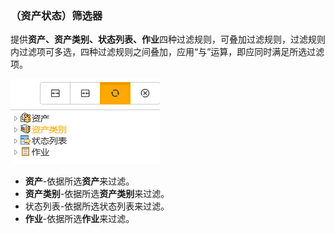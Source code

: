 ### （资产状态）筛选器
提供**资产、资产类别、状态列表、作业**四种过滤规则，可叠加过滤规则，过滤规则内过滤项可多选，四种过滤规则之间叠加，应用“与”运算，即应同时满足所选过滤项。

![](./images/筛选器.png)

* **资产**-依据所选**资产**来过滤。
* **资产类别**-依据所选**资产类别**来过滤。
* 状态列表-依据所选状态列表来过滤。
* **作业**-依据所选**作业**来过滤。